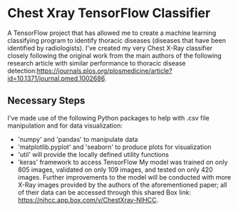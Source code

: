 # Chest Xray TensorFlow Classifier
A TensorFlow project that has allowed me to create a machine learning classifying program to identify thoracic diseases (diseases that have been identified by radiologists). I've created my very Chest X-Ray classifier closely following the original work from the main authors of the following research article with similar performance to thoracic disease detection:https://journals.plos.org/plosmedicine/article?id=10.1371/journal.pmed.1002686.

## Necessary Steps
I've made use of the following Python packages to help with .csv file manipulation and for data visualization:
- 'numpy' and 'pandas' to manipulate data
- 'matplotlib.pyplot' and 'seaborn' to produce plots for visualization
- 'util' will provide the locally defined utility functions
- 'keras' framework to access TensorFlow
My model was trained on only 805 images, validated on only 109 images, and tested on only 420 images. Further improvements to the model will be conducted with more X-Ray images provided by the authors of the aforementioned paper; all of their data can be accessed through this shared Box link: https://nihcc.app.box.com/v/ChestXray-NIHCC.
